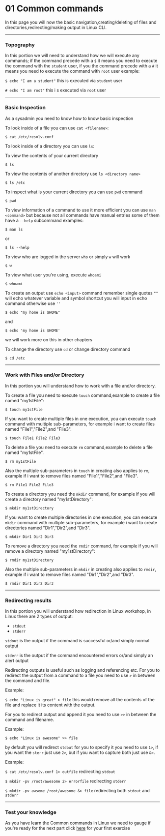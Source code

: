# 01 Common commands

In this page you will now the basic navigation,creating/deleting of files and directories,redirecting/making output in Linux CLI.

---

### Topography

In this portion we will need to understand how we will execute any commands; if the command precede with a `$` it means you need to execute the command with the `student` user, if you the command precede with a `#` it means you need to execute the command with `root` user example:

`$ echo "I am a student"` this is executed via `student` user

`# echo "I am root"` this i s executed via `root` user

---

### Basic Inspection

As a sysadmin you need to know how to know basic inspection

To look inside of a file you can use `cat <filename>`:

`$ cat /etc/resolv.conf`

To look inside of a directory you can use `ls`:

To view the contents of your current directory

`$ ls`

To view the contents of another directory use `ls <directory name>`

`$ ls /etc`

To inspect what is your current directory you can use `pwd` command

`$ pwd`

To view information of a command to use it more efficient you can use `man <command>` but because not all commands have manual entries some of them have a `--help` subcommand examples:

`$ man ls`

or

`$ ls --help`

To view who are logged in the server `who` or simply `w` will work

`$ w`

To view what user you're using, execute `whoami`

`$ whoami`

To create an output use `echo <input>` command remember single quotes `""` will echo whatever variable and symbol shortcut you will input in echo command otherwise use `''`

`$ echo "my home is $HOME"`

and

`$ echo 'my home is $HOME'`

we will work more on this in other chapters

To change the directory use `cd` or change directory command

`$ cd /etc`

---

### Work with Files and/or Directory

In this portion you will understand how to work with a file and/or directory.

To create a file you need to execute `touch` command,example to create a file named "my1stFile":

`$ touch my1stFile`

If you want to create multiple files in one execution, you can execute `touch` command with multiple sub-parameters, for example i want to create files named "File1","File2",and "File3".  

`$ touch File1 File2 File3`

To delete a file you need to execute `rm` command,example to delete a file named "my1stFile".

`$ rm my1stFile`

Also the multiple sub-parameters in `touch` in creating also applies to `rm`, example if i want to remove files named "File1","File2",and "File3".

`$ rm File1 File2 File3`

To create a directory you need the `mkdir` command, for example if you will create a directory named "my1stDirectory":

`$ mkdir my1stDirectory`

If you want to create multiple directories in one execution, you can execute `mkdir` command with multiple sub-parameters, for example i want to create directories named "Dir1","Dir2",and "Dir3".  

`$ mkdir Dir1 Dir2 Dir3`

To remove a directory you need the `rmdir` command, for example if you will remove a directory named "my1stDirectory":

`$ rmdir my1stDirectory`

Also the multiple sub-parameters in `mkdir` in creating also applies to `rmdir`, example if i want to remove files named "Dir1","Dir2",and "Dir3".

`$ rmdir Dir1 Dir2 Dir3`

---

### Redirecting results

In this portion you will understand how redirection in Linux workshop,
in Linux there are 2 types of output:

- `stdout`
- `stderr`

`stdout` is the output if the command is successful or/and simply normal output

`stderr` is the output if the command encountered errors or/and simply an alert output

Redirecting outputs is useful such as logging and referencing etc.
For you to redirect the output from a command to a file you need to use `>` in between the command and file.

Example:

`$ echo "Linux is great" > file` this would remove all the contents of the file and replace it its content with the output.

For you to redirect output and append it you need to use `>>` in between the command and filename.

Example:

`$ echo "Linux is awesome" >> file`

by default you will redirect `stdout` for you to specify it you need to use `1>`, if you want the `sterr` just use `2>`, but if you want to capture both just use `&>`.

Example:

`$ cat /etc/resolv.conf 1> outfile` redirecting `stdout`

`$ mkdir -pv /root/awesome 2> errorfile` redirecting `stderr`

`$ mkdir -pv awsome /root/awesome &> file` redirecting both `stdout` and `stderr`

---

### Test your knowledge

As you have learn the Common commands in Linux we need to gauge if you're ready for the next part click [here](https://github.com/ajohnsc/L101/blob/master/exercise/01-Common-commands.md) for your first exercise
